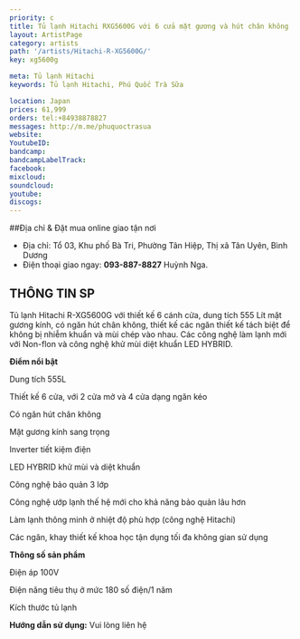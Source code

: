 ```yaml
---
priority: c
title: Tủ lạnh Hitachi RXG5600G với 6 cửa mặt gương và hút chân không
layout: ArtistPage
category: artists
path: '/artists/Hitachi-R-XG5600G/'
key: xg5600g

meta: Tủ lạnh Hitachi
keywords: Tủ lạnh Hitachi, Phú Quốc Trà Sữa

location: Japan
prices: 61,999
orders: tel:+84938878827
messages: http://m.me/phuquoctrasua
website: 
YoutubeID: 
bandcamp: 
bandcampLabelTrack: 
facebook: 
mixcloud: 
soundcloud: 
youtube: 
discogs: 
---
```


##Địa chỉ & Đặt mua online giao tận nơi

- Địa chỉ: Tổ 03, Khu phố Bà Tri, Phường Tân Hiệp, Thị xã Tân Uyên, Bình Dương
- Điện thoại giao ngay: **093-887-8827** Huỳnh Nga.

## THÔNG TIN SP

Tủ lạnh Hitachi R-XG5600G với thiết kế 6 cánh cửa, dung tích 555 Lít mặt gương kính, có ngăn hút chân không, thiết kế các ngăn thiết kế tách biệt để không bị nhiễm khuẩn và mùi chép vào nhau. Các công nghệ làm lạnh mới với Non-flon và công nghệ khử mùi diệt khuẩn LED HYBRID.

**Điểm nổi bật**

Dung tích 555L

Thiết kế 6 cửa, với 2 cửa mở và 4 cửa dạng ngăn kéo

Có ngăn hút chân không

Mặt gương kính sang trọng

Inverter tiết kiệm điện

LED HYBRID khử mùi và diệt khuẩn

Công nghệ bảo quản 3 lớp

Công nghệ ướp lạnh thế hệ mới cho khả năng bảo quản lâu hơn

Làm lạnh thông minh ở nhiệt độ phù hợp (công nghệ Hitachi)

Các ngăn, khay thiết kế khoa học tận dụng tối đa không gian sử dụng

**Thông số sản phẩm**

Điện áp 100V

Điện năng tiêu thụ ở mức 180 số điện/1 năm

Kích thước tủ lạnh
 
**Hướng dẫn sử dụng:** Vui lòng liên hệ